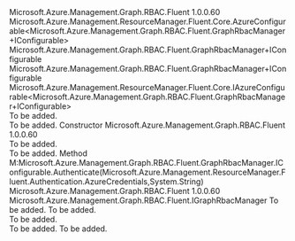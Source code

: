 <Type Name="GraphRbacManager+Configurable" FullName="Microsoft.Azure.Management.Graph.RBAC.Fluent.GraphRbacManager+Configurable">
  <TypeSignature Language="C#" Value="protected class GraphRbacManager.Configurable : Microsoft.Azure.Management.ResourceManager.Fluent.Core.AzureConfigurable&lt;Microsoft.Azure.Management.Graph.RBAC.Fluent.GraphRbacManager.IConfigurable&gt;, Microsoft.Azure.Management.Graph.RBAC.Fluent.GraphRbacManager.IConfigurable, Microsoft.Azure.Management.ResourceManager.Fluent.Core.IAzureConfigurable&lt;Microsoft.Azure.Management.Graph.RBAC.Fluent.GraphRbacManager.IConfigurable&gt;" />
  <TypeSignature Language="ILAsm" Value=".class nested protected auto ansi beforefieldinit GraphRbacManager/Configurable extends Microsoft.Azure.Management.ResourceManager.Fluent.Core.AzureConfigurable`1&lt;class Microsoft.Azure.Management.Graph.RBAC.Fluent.GraphRbacManager/IConfigurable&gt; implements class Microsoft.Azure.Management.Graph.RBAC.Fluent.GraphRbacManager/IConfigurable, class Microsoft.Azure.Management.ResourceManager.Fluent.Core.IAzureConfigurable`1&lt;class Microsoft.Azure.Management.Graph.RBAC.Fluent.GraphRbacManager/IConfigurable&gt;" />
  <TypeSignature Language="DocId" Value="T:Microsoft.Azure.Management.Graph.RBAC.Fluent.GraphRbacManager.Configurable" />
  <TypeSignature Language="VB.NET" Value="Protected Class GraphRbacManager.Configurable&#xA;Inherits AzureConfigurable(Of GraphRbacManager.IConfigurable)&#xA;Implements GraphRbacManager.IConfigurable, IAzureConfigurable(Of GraphRbacManager.IConfigurable)" />
  <AssemblyInfo>
    <AssemblyName>Microsoft.Azure.Management.Graph.RBAC.Fluent</AssemblyName>
    <AssemblyVersion>1.0.0.60</AssemblyVersion>
  </AssemblyInfo>
  <Base>
    <BaseTypeName>Microsoft.Azure.Management.ResourceManager.Fluent.Core.AzureConfigurable&lt;Microsoft.Azure.Management.Graph.RBAC.Fluent.GraphRbacManager+IConfigurable&gt;</BaseTypeName>
    <BaseTypeArguments>
      <BaseTypeArgument TypeParamName="!0">Microsoft.Azure.Management.Graph.RBAC.Fluent.GraphRbacManager+IConfigurable</BaseTypeArgument>
    </BaseTypeArguments>
  </Base>
  <Interfaces>
    <Interface>
      <InterfaceName>Microsoft.Azure.Management.Graph.RBAC.Fluent.GraphRbacManager+IConfigurable</InterfaceName>
    </Interface>
    <Interface>
      <InterfaceName>Microsoft.Azure.Management.ResourceManager.Fluent.Core.IAzureConfigurable&lt;Microsoft.Azure.Management.Graph.RBAC.Fluent.GraphRbacManager+IConfigurable&gt;</InterfaceName>
    </Interface>
  </Interfaces>
  <Docs>
    <summary>To be added.</summary>
    <remarks>To be added.</remarks>
  </Docs>
  <Members>
    <Member MemberName=".ctor">
      <MemberSignature Language="C#" Value="public Configurable ();" />
      <MemberSignature Language="ILAsm" Value=".method public hidebysig specialname rtspecialname instance void .ctor() cil managed" />
      <MemberSignature Language="DocId" Value="M:Microsoft.Azure.Management.Graph.RBAC.Fluent.GraphRbacManager.Configurable.#ctor" />
      <MemberSignature Language="VB.NET" Value="Public Sub New ()" />
      <MemberType>Constructor</MemberType>
      <AssemblyInfo>
        <AssemblyName>Microsoft.Azure.Management.Graph.RBAC.Fluent</AssemblyName>
        <AssemblyVersion>1.0.0.60</AssemblyVersion>
      </AssemblyInfo>
      <Parameters />
      <Docs>
        <summary>To be added.</summary>
        <remarks>To be added.</remarks>
      </Docs>
    </Member>
    <Member MemberName="Authenticate">
      <MemberSignature Language="C#" Value="public Microsoft.Azure.Management.Graph.RBAC.Fluent.IGraphRbacManager Authenticate (Microsoft.Azure.Management.ResourceManager.Fluent.Authentication.AzureCredentials credentials, string tenantId);" />
      <MemberSignature Language="ILAsm" Value=".method public hidebysig newslot virtual instance class Microsoft.Azure.Management.Graph.RBAC.Fluent.IGraphRbacManager Authenticate(class Microsoft.Azure.Management.ResourceManager.Fluent.Authentication.AzureCredentials credentials, string tenantId) cil managed" />
      <MemberSignature Language="DocId" Value="M:Microsoft.Azure.Management.Graph.RBAC.Fluent.GraphRbacManager.Configurable.Authenticate(Microsoft.Azure.Management.ResourceManager.Fluent.Authentication.AzureCredentials,System.String)" />
      <MemberSignature Language="VB.NET" Value="Public Function Authenticate (credentials As AzureCredentials, tenantId As String) As IGraphRbacManager" />
      <MemberSignature Language="F#" Value="abstract member Authenticate : Microsoft.Azure.Management.ResourceManager.Fluent.Authentication.AzureCredentials * string -&gt; Microsoft.Azure.Management.Graph.RBAC.Fluent.IGraphRbacManager&#xA;override this.Authenticate : Microsoft.Azure.Management.ResourceManager.Fluent.Authentication.AzureCredentials * string -&gt; Microsoft.Azure.Management.Graph.RBAC.Fluent.IGraphRbacManager" Usage="configurable.Authenticate (credentials, tenantId)" />
      <MemberType>Method</MemberType>
      <Implements>
        <InterfaceMember>M:Microsoft.Azure.Management.Graph.RBAC.Fluent.GraphRbacManager.IConfigurable.Authenticate(Microsoft.Azure.Management.ResourceManager.Fluent.Authentication.AzureCredentials,System.String)</InterfaceMember>
      </Implements>
      <AssemblyInfo>
        <AssemblyName>Microsoft.Azure.Management.Graph.RBAC.Fluent</AssemblyName>
        <AssemblyVersion>1.0.0.60</AssemblyVersion>
      </AssemblyInfo>
      <ReturnValue>
        <ReturnType>Microsoft.Azure.Management.Graph.RBAC.Fluent.IGraphRbacManager</ReturnType>
      </ReturnValue>
      <Parameters>
        <Parameter Name="credentials" Type="Microsoft.Azure.Management.ResourceManager.Fluent.Authentication.AzureCredentials" />
        <Parameter Name="tenantId" Type="System.String" />
      </Parameters>
      <Docs>
        <param name="credentials">To be added.</param>
        <param name="tenantId">To be added.</param>
        <summary>To be added.</summary>
        <returns>To be added.</returns>
        <remarks>To be added.</remarks>
      </Docs>
    </Member>
  </Members>
</Type>